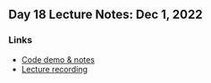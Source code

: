 ## Day 18 Lecture Notes: Dec 1, 2022

### Links

* [Code demo & notes](https://github.com/cpt-waffle/lhl-lectures/tree/master/w03d04-HTTP-Servers)
* [Lecture recording]( https://vimeo.com/777129339/521c2041f4)